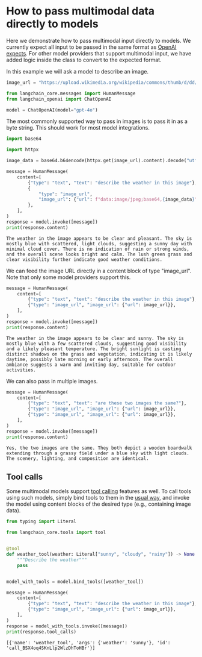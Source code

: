 # How to pass multimodal data directly to models

Here we demonstrate how to pass multimodal input directly to models. 
We currently expect all input to be passed in the same format as [OpenAI expects](https://platform.openai.com/docs/guides/vision).
For other model providers that support multimodal input, we have added logic inside the class to convert to the expected format.

In this example we will ask a model to describe an image.


```python
image_url = "https://upload.wikimedia.org/wikipedia/commons/thumb/d/dd/Gfp-wisconsin-madison-the-nature-boardwalk.jpg/2560px-Gfp-wisconsin-madison-the-nature-boardwalk.jpg"
```


```python
from langchain_core.messages import HumanMessage
from langchain_openai import ChatOpenAI

model = ChatOpenAI(model="gpt-4o")
```

The most commonly supported way to pass in images is to pass it in as a byte string.
This should work for most model integrations.


```python
import base64

import httpx

image_data = base64.b64encode(httpx.get(image_url).content).decode("utf-8")
```


```python
message = HumanMessage(
    content=[
        {"type": "text", "text": "describe the weather in this image"},
        {
            "type": "image_url",
            "image_url": {"url": f"data:image/jpeg;base64,{image_data}"},
        },
    ],
)
response = model.invoke([message])
print(response.content)
```

    The weather in the image appears to be clear and pleasant. The sky is mostly blue with scattered, light clouds, suggesting a sunny day with minimal cloud cover. There is no indication of rain or strong winds, and the overall scene looks bright and calm. The lush green grass and clear visibility further indicate good weather conditions.
    

We can feed the image URL directly in a content block of type "image_url". Note that only some model providers support this.


```python
message = HumanMessage(
    content=[
        {"type": "text", "text": "describe the weather in this image"},
        {"type": "image_url", "image_url": {"url": image_url}},
    ],
)
response = model.invoke([message])
print(response.content)
```

    The weather in the image appears to be clear and sunny. The sky is mostly blue with a few scattered clouds, suggesting good visibility and a likely pleasant temperature. The bright sunlight is casting distinct shadows on the grass and vegetation, indicating it is likely daytime, possibly late morning or early afternoon. The overall ambiance suggests a warm and inviting day, suitable for outdoor activities.
    

We can also pass in multiple images.


```python
message = HumanMessage(
    content=[
        {"type": "text", "text": "are these two images the same?"},
        {"type": "image_url", "image_url": {"url": image_url}},
        {"type": "image_url", "image_url": {"url": image_url}},
    ],
)
response = model.invoke([message])
print(response.content)
```

    Yes, the two images are the same. They both depict a wooden boardwalk extending through a grassy field under a blue sky with light clouds. The scenery, lighting, and composition are identical.
    

## Tool calls

Some multimodal models support [tool calling](/docs/concepts/tool_calling) features as well. To call tools using such models, simply bind tools to them in the [usual way](/docs/how_to/tool_calling), and invoke the model using content blocks of the desired type (e.g., containing image data).


```python
from typing import Literal

from langchain_core.tools import tool


@tool
def weather_tool(weather: Literal["sunny", "cloudy", "rainy"]) -> None:
    """Describe the weather"""
    pass


model_with_tools = model.bind_tools([weather_tool])

message = HumanMessage(
    content=[
        {"type": "text", "text": "describe the weather in this image"},
        {"type": "image_url", "image_url": {"url": image_url}},
    ],
)
response = model_with_tools.invoke([message])
print(response.tool_calls)
```

    [{'name': 'weather_tool', 'args': {'weather': 'sunny'}, 'id': 'call_BSX4oq4SKnLlp2WlzDhToHBr'}]
    
